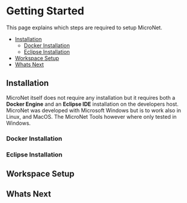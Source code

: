 # Getting Started

This page explains which steps are required to setup MicroNet.

* [Installation](#installation)
  * [Docker Installation](#docker-installation)
  * [Eclipse Installation](#eclipse-installation)
* [Workspace Setup](#workspace-setup)
* [Whats Next](#whats-next)

## Installation

MicroNet itself does not require any installation but it requires both a **Docker Engine** and an **Eclipse IDE** installation on the developers host. MicroNet was developed with Microsoft Windows but is to work also in Linux, and MacOS. The MicroNet Tools however where only tested in Windows. 

### Docker Installation

### Eclipse Installation



## Workspace Setup

## Whats Next
